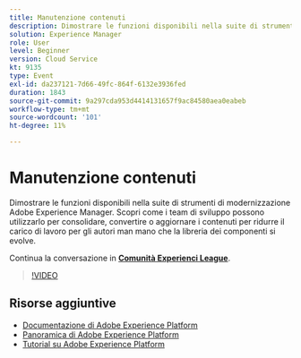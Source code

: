 ```yaml
---
title: Manutenzione contenuti
description: Dimostrare le funzioni disponibili nella suite di strumenti di modernizzazione Adobe Experience Manager. Scopri come i team di sviluppo possono utilizzarlo per consolidare, convertire o aggiornare i contenuti per ridurre il carico di lavoro per gli autori man mano che la libreria dei componenti si evolve.
solution: Experience Manager
role: User
level: Beginner
version: Cloud Service
kt: 9135
type: Event
exl-id: da237121-7d66-49fc-864f-6132e3936fed
duration: 1843
source-git-commit: 9a297cda953d4414131657f9ac84580aea0eabeb
workflow-type: tm+mt
source-wordcount: '101'
ht-degree: 11%

---
```


# Manutenzione contenuti

Dimostrare le funzioni disponibili nella suite di strumenti di modernizzazione Adobe Experience Manager. Scopri come i team di sviluppo possono utilizzarlo per consolidare, convertire o aggiornare i contenuti per ridurre il carico di lavoro per gli autori man mano che la libreria dei componenti si evolve.

Continua la conversazione in **[Comunità Experienci League](https://adobe.ly/3zJuUBH)**.

>[!VIDEO](https://video.tv.adobe.com/v/337577/?quality=12&learn=on&hidetitle=true)

## Risorse aggiuntive

- [Documentazione di Adobe Experience Platform](https://experienceleague.adobe.com/docs/experience-platform.html)
- [Panoramica di Adobe Experience Platform](https://experienceleague.adobe.com/docs/experience-platform/landing/home.html?lang=it)
- [Tutorial su Adobe Experience Platform](https://experienceleague.adobe.com/docs/platform-learn/tutorials/overview.html?lang=it)
